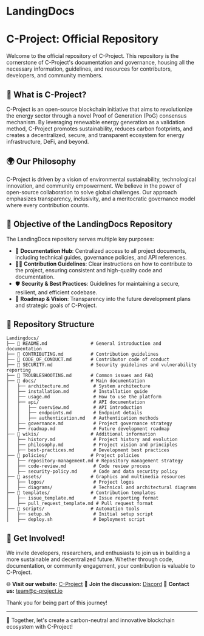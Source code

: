 # LandingDocs

# C-Project: Official Repository

Welcome to the official repository of C-Project. This repository is the cornerstone of C-Project's documentation and governance, housing all the necessary information, guidelines, and resources for contributors, developers, and community members.

## 🧬 What is C-Project?
C-Project is an open-source blockchain initiative that aims to revolutionize the energy sector through a novel Proof of Generation (PoG) consensus mechanism. By leveraging renewable energy generation as a validation method, C-Project promotes sustainability, reduces carbon footprints, and creates a decentralized, secure, and transparent ecosystem for energy infrastructure, DeFi, and beyond.

## 🌍 Our Philosophy
C-Project is driven by a vision of environmental sustainability, technological innovation, and community empowerment. We believe in the power of open-source collaboration to solve global challenges. Our approach emphasizes transparency, inclusivity, and a meritocratic governance model where every contribution counts.

## 🎯 Objective of the LandingDocs Repository
The LandingDocs repository serves multiple key purposes:
- 📑 **Documentation Hub**: Centralized access to all project documents, including technical guides, governance policies, and API references.
- 👨‍💻 **Contribution Guidelines**: Clear instructions on how to contribute to the project, ensuring consistent and high-quality code and documentation.
- 🛡️ **Security & Best Practices**: Guidelines for maintaining a secure, resilient, and efficient codebase.
- 🚀 **Roadmap & Vision**: Transparency into the future development plans and strategic goals of C-Project.

## 📂 Repository Structure
```
Landingdocs/
├── 📜 README.md                # General introduction and documentation
├── 📜 CONTRIBUTING.md          # Contribution guidelines
├── 📜 CODE_OF_CONDUCT.md       # Contributor code of conduct
├── 📜 SECURITY.md              # Security guidelines and vulnerability reporting
├── 📜 TROUBLESHOOTING.md       # Common issues and FAQ
├── 📁 docs/                    # Main documentation
│   ├── architecture.md         # System architecture
│   ├── installation.md         # Installation guide
│   ├── usage.md                # How to use the platform
│   ├── api/                    # API documentation
│   │   ├── overview.md         # API introduction
│   │   ├── endpoints.md        # Endpoint details
│   │   ├── authentication.md   # Authentication methods
│   ├── governance.md           # Project governance strategy
│   ├── roadmap.md              # Future development roadmap
├── 📁 wikis/                   # Additional information
│   ├── history.md              # Project history and evolution
│   ├── philosophy.md           # Project vision and principles
│   ├── best-practices.md       # Development best practices
├── 📁 policies/                # Project policies
│   ├── repository-management.md # Repository management strategy
│   ├── code-review.md          # Code review process
│   ├── security-policy.md      # Code and data security policy
├── 📁 assets/                  # Graphics and multimedia resources
│   ├── logos/                  # Project logos
│   ├── diagrams/               # Technical and architectural diagrams
├── 📁 templates/               # Contribution templates
│   ├── issue_template.md       # Issue reporting format
│   ├── pull_request_template.md # Pull request format
├── 📁 scripts/                 # Automation tools
│   ├── setup.sh                # Initial setup script
│   ├── deploy.sh               # Deployment script
```

## 🤝 Get Involved!
We invite developers, researchers, and enthusiasts to join us in building a more sustainable and decentralized future. Whether through code, documentation, or community engagement, your contribution is valuable to C-Project.

🌐 **Visit our website:** [C-Project](https://c-project.io)
💬 **Join the discussion:** [Discord](https://discord.gg/c-project)
📧 **Contact us:** team@c-project.io

Thank you for being part of this journey!

---
🚀 Together, let's create a carbon-neutral and innovative blockchain ecosystem with C-Project!


